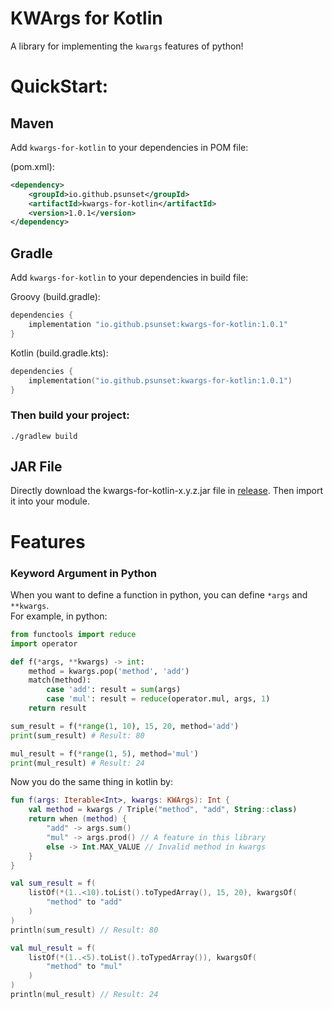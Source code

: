 # KWArgs for Kotlin

A library for implementing the `kwargs` features of python!

# QuickStart:

## Maven

Add `kwargs-for-kotlin` to your dependencies in POM file:

(pom.xml):
```xml
<dependency>
    <groupId>io.github.psunset</groupId>
    <artifactId>kwargs-for-kotlin</artifactId>
    <version>1.0.1</version>
</dependency>
```

## Gradle

Add `kwargs-for-kotlin` to your dependencies in build file:

Groovy (build.gradle):

```groovy
dependencies {
    implementation "io.github.psunset:kwargs-for-kotlin:1.0.1"
}
```

Kotlin (build.gradle.kts):

```kotlin
dependencies {
    implementation("io.github.psunset:kwargs-for-kotlin:1.0.1")
}
```

### Then build your project:

```
./gradlew build
```

## JAR File
Directly download the kwargs-for-kotlin-x.y.z.jar file in [release](https://github.com/pSUNSET/KWArgsForKotlin/releases).
Then import it into your module.

# Features

### Keyword Argument in Python

When you want to define a function in python, you can define `*args` and `**kwargs`.  
For example, in python:

```python
from functools import reduce
import operator

def f(*args, **kwargs) -> int:
    method = kwargs.pop('method', 'add')
    match(method):
        case 'add': result = sum(args)
        case 'mul': result = reduce(operator.mul, args, 1)
    return result

sum_result = f(*range(1, 10), 15, 20, method='add')
print(sum_result) # Result: 80

mul_result = f(*range(1, 5), method='mul')
print(mul_result) # Result: 24
```

Now you do the same thing in kotlin by:

```kotlin
fun f(args: Iterable<Int>, kwargs: KWArgs): Int {
    val method = kwargs / Triple("method", "add", String::class)
    return when (method) {
        "add" -> args.sum()
        "mul" -> args.prod() // A feature in this library
        else -> Int.MAX_VALUE // Invalid method in kwargs
    }
}

val sum_result = f(
    listOf(*(1..<10).toList().toTypedArray(), 15, 20), kwargsOf(
        "method" to "add"
    )
)
println(sum_result) // Result: 80

val mul_result = f(
    listOf(*(1..<5).toList().toTypedArray()), kwargsOf(
        "method" to "mul"
    )
)
println(mul_result) // Result: 24
```
